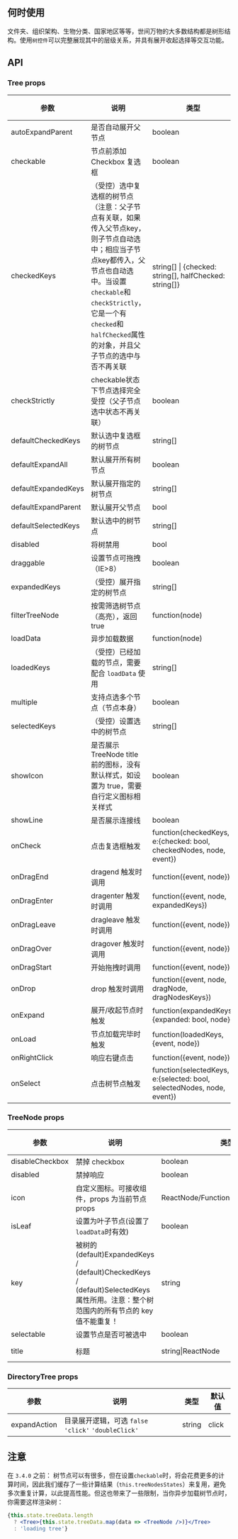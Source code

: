 ## 何时使用

文件夹、组织架构、生物分类、国家地区等等，世间万物的大多数结构都是树形结构。使用`树控件`可以完整展现其中的层级关系，并具有展开收起选择等交互功能。

## API

### Tree props

| 参数                | 说明                                                                                                                                                                                                                                             | 类型                                                                   | 默认值 |
| ------------------- | ------------------------------------------------------------------------------------------------------------------------------------------------------------------------------------------------------------------------------------------------ | ---------------------------------------------------------------------- | ------ |
| autoExpandParent    | 是否自动展开父节点                                                                                                                                                                                                                               | boolean                                                                | true   |
| checkable           | 节点前添加 Checkbox 复选框                                                                                                                                                                                                                       | boolean                                                                | false  |
| checkedKeys         | （受控）选中复选框的树节点（注意：父子节点有关联，如果传入父节点key，则子节点自动选中；相应当子节点key都传入，父节点也自动选中。当设置`checkable`和`checkStrictly`，它是一个有`checked`和`halfChecked`属性的对象，并且父子节点的选中与否不再关联 | string\[] \| {checked: string\[], halfChecked: string\[]}              | \[]    |
| checkStrictly       | checkable状态下节点选择完全受控（父子节点选中状态不再关联）                                                                                                                                                                                      | boolean                                                                | false  |
| defaultCheckedKeys  | 默认选中复选框的树节点                                                                                                                                                                                                                           | string\[]                                                              | \[]    |
| defaultExpandAll    | 默认展开所有树节点                                                                                                                                                                                                                               | boolean                                                                | false  |
| defaultExpandedKeys | 默认展开指定的树节点                                                                                                                                                                                                                             | string\[]                                                              | \[]    |
| defaultExpandParent | 默认展开父节点                                                                                                                                                                                                                                   | bool                                                                   | true   |
| defaultSelectedKeys | 默认选中的树节点                                                                                                                                                                                                                                 | string\[]                                                              | \[]    |
| disabled            | 将树禁用                                                                                                                                                                                                                                         | bool                                                                   | false  |
| draggable           | 设置节点可拖拽（IE>8）                                                                                                                                                                                                                           | boolean                                                                | false  |
| expandedKeys        | （受控）展开指定的树节点                                                                                                                                                                                                                         | string\[]                                                              | \[]    |
| filterTreeNode      | 按需筛选树节点（高亮），返回true                                                                                                                                                                                                                 | function(node)                                                         | -      |
| loadData            | 异步加载数据                                                                                                                                                                                                                                     | function(node)                                                         | -      |
| loadedKeys          | （受控）已经加载的节点，需要配合 `loadData` 使用                                                                                                                                                                                                 | string\[]                                                              | \[]    |
| multiple            | 支持点选多个节点（节点本身）                                                                                                                                                                                                                     | boolean                                                                | false  |
| selectedKeys        | （受控）设置选中的树节点                                                                                                                                                                                                                         | string\[]                                                              | -      |
| showIcon            | 是否展示 TreeNode title 前的图标，没有默认样式，如设置为 true，需要自行定义图标相关样式                                                                                                                                                          | boolean                                                                | false  |
| showLine            | 是否展示连接线                                                                                                                                                                                                                                   | boolean                                                                | false  |
| onCheck             | 点击复选框触发                                                                                                                                                                                                                                   | function(checkedKeys, e:{checked: bool, checkedNodes, node, event})    | -      |
| onDragEnd           | dragend 触发时调用                                                                                                                                                                                                                               | function({event, node})                                                | -      |
| onDragEnter         | dragenter 触发时调用                                                                                                                                                                                                                             | function({event, node, expandedKeys})                                  | -      |
| onDragLeave         | dragleave 触发时调用                                                                                                                                                                                                                             | function({event, node})                                                | -      |
| onDragOver          | dragover 触发时调用                                                                                                                                                                                                                              | function({event, node})                                                | -      |
| onDragStart         | 开始拖拽时调用                                                                                                                                                                                                                                   | function({event, node})                                                | -      |
| onDrop              | drop 触发时调用                                                                                                                                                                                                                                  | function({event, node, dragNode, dragNodesKeys})                       | -      |
| onExpand            | 展开/收起节点时触发                                                                                                                                                                                                                              | function(expandedKeys, {expanded: bool, node})                         | -      |
| onLoad              | 节点加载完毕时触发                                                                                                                                                                                                                               | function(loadedKeys, {event, node})                                    | -      |
| onRightClick        | 响应右键点击                                                                                                                                                                                                                                     | function({event, node})                                                | -      |
| onSelect            | 点击树节点触发                                                                                                                                                                                                                                   | function(selectedKeys, e:{selected: bool, selectedNodes, node, event}) | -      |

### TreeNode props

| 参数            | 说明                                                                                                                                  | 类型                                | 默认值               |
| --------------- | ------------------------------------------------------------------------------------------------------------------------------------- | ----------------------------------- | -------------------- |
| disableCheckbox | 禁掉 checkbox                                                                                                                         | boolean                             | false                |
| disabled        | 禁掉响应                                                                                                                              | boolean                             | false                |
| icon            | 自定义图标。可接收组件，props 为当前节点 props                                                                                        | ReactNode/Function(props):ReactNode | -                    |
| isLeaf          | 设置为叶子节点(设置了`loadData`时有效)                                                                                                | boolean                             | false                |
| key             | 被树的 (default)ExpandedKeys / (default)CheckedKeys / (default)SelectedKeys 属性所用。注意：整个树范围内的所有节点的 key 值不能重复！ | string                              | 内部计算出的节点位置 |
| selectable      | 设置节点是否可被选中                                                                                                                  | boolean                             | true                 |
| title           | 标题                                                                                                                                  | string\|ReactNode                   | '---'                |

### DirectoryTree props

| 参数         | 说明                                                 | 类型   | 默认值 |
| ------------ | ---------------------------------------------------- | ------ | ------ |
| expandAction | 目录展开逻辑，可选 `false` `'click'` `'doubleClick'` | string | click  |


## 注意

在 `3.4.0` 之前：
树节点可以有很多，但在设置`checkable`时，将会花费更多的计算时间，因此我们缓存了一些计算结果（`this.treeNodesStates`）来复用，避免多次重复计算，以此提高性能。但这也带来了一些限制，当你异步加载树节点时，你需要这样渲染树：

```jsx
{this.state.treeData.length
  ? <Tree>{this.state.treeData.map(data => <TreeNode />)}</Tree>
  : 'loading tree'}
```
